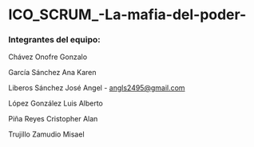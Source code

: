 # ICO_SCRUM_-La-mafia-del-poder-

### Integrantes del equipo:

  Chávez Onofre Gonzalo

  García Sánchez Ana Karen

  Liberos Sánchez José Angel - angls2495@gmail.com

  López González Luis Alberto

  Piña Reyes Cristopher Alan

  Trujillo Zamudio Misael
